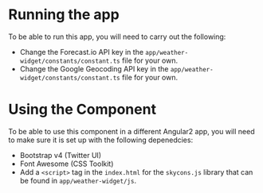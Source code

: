 # Running the app

To be able to run this app, you will need to carry out the following:

- Change the Forecast.io API key in the `app/weather-widget/constants/constant.ts` file for your own.
- Change the Google Geocoding API key in the `app/weather-widget/constants/constant.ts` file for your own.

# Using the Component

To be able to use this component in a different Angular2 app, you will need to make sure it is set up with the following depenedcies:

- Bootstrap v4 (Twitter UI)
- Font Awesome (CSS Toolkit)
- Add a `<script>` tag in the `index.html` for the `skycons.js` library that can be found in `app/weather-widget/js`.